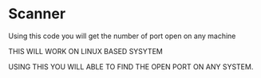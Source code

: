 # Scanner


Using this code you will get the number of port open on any machine

THIS WILL WORK ON LINUX BASED SYSYTEM

USING THIS YOU WILL ABLE TO FIND THE OPEN PORT ON ANY SYSTEM.


